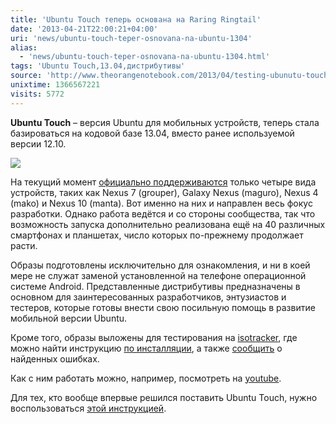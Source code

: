 ```yaml
---
title: 'Ubuntu Touch теперь основана на Raring Ringtail'
date: '2013-04-21T22:00:21+04:00'
uri: 'news/ubuntu-touch-teper-osnovana-na-ubuntu-1304'
alias: 
  - 'news/ubuntu-touch-teper-osnovana-na-ubuntu-1304.html'
tags: 'Ubuntu Touch,13.04,дистрибутивы'
source: 'http://www.theorangenotebook.com/2013/04/testing-ubunutu-touch-images-now-with.html'
unixtime: 1366567221
visits: 5772
---
```

**Ubuntu Touch** – версия Ubuntu для мобильных устройств, теперь стала базироваться на кодовой базе 13.04, вместо ранее используемой версии 12.10.

[![](img/2013/04/21/22-00/8500871537.jpg)](img/2013/04/21/22-00/8500871537.jpg)

На текущий момент [официально поддерживаются](news/iskhodniki-ubuntu-dlya-smartfonov-i-planshetov) только четыре вида устройств, таких как Nexus 7 (grouper), Galaxy Nexus (maguro), Nexus 4 (mako) и Nexus 10 (manta). Вот именно на них и направлен весь фокус разработки. Однако работа ведётся и со стороны сообщества, так что возможность запуска дополнительно реализована ещё на 40 различных смартфонах и планшетах, число которых по-прежнему продолжает расти.

Образы подготовлены исключительно для ознакомления, и ни в коей мере не служат заменой установленной на телефоне операционной системе Android. Представленные дистрибутивы предназначены в основном для заинтересованных разработчиков, энтузиастов и тестеров, которые готовы внести свою посильную помощь в развитие мобильной версии Ubuntu.

Кроме того, образы выложены для тестирования на [isotracker](http://iso.qa.ubuntu.com/qatracker/milestones/243/builds), где можно найти инструкцию [по инсталляции](http://iso.qa.ubuntu.com/qatracker/milestones/243/builds/42413/downloads), а также [сообщить](https://wiki.ubuntu.com/Touch/Contribute#How_to_report_bugs) о найденных ошибках.

Как с ним работать можно, например, посмотреть на [youtube](http://www.youtube.com/watch?v=KntJcP3ZHLc).

Для тех, кто вообще впервые решился поставить Ubuntu Touch, нужно воспользоваться [этой инструкцией](https://wiki.ubuntu.com/Touch/Install).
